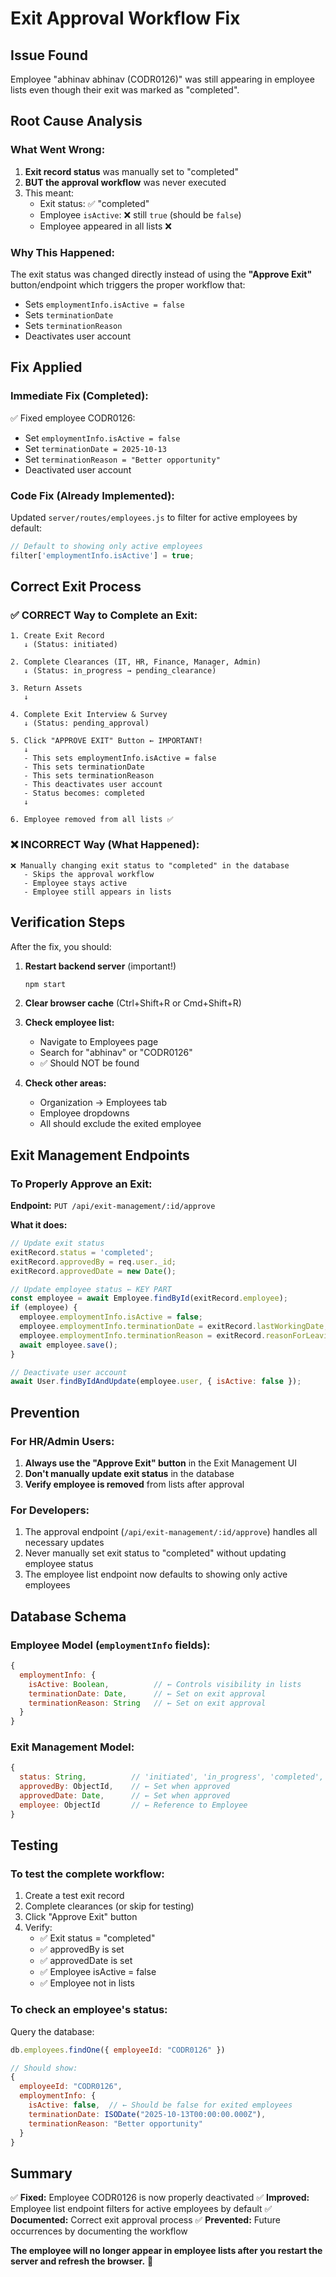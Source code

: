 # Exit Approval Workflow Fix

## Issue Found

Employee "abhinav abhinav (CODR0126)" was still appearing in employee lists even though their exit was marked as "completed".

## Root Cause Analysis

### What Went Wrong:

1. **Exit record status** was manually set to "completed"
2. **BUT the approval workflow** was never executed
3. This meant:
   - Exit status: ✅ "completed"
   - Employee `isActive`: ❌ still `true` (should be `false`)
   - Employee appeared in all lists ❌

### Why This Happened:

The exit status was changed directly instead of using the **"Approve Exit"** button/endpoint which triggers the proper workflow that:
- Sets `employmentInfo.isActive = false`
- Sets `terminationDate`
- Sets `terminationReason`
- Deactivates user account

## Fix Applied

### Immediate Fix (Completed):

✅ Fixed employee CODR0126:
- Set `employmentInfo.isActive = false`
- Set `terminationDate = 2025-10-13`
- Set `terminationReason = "Better opportunity"`
- Deactivated user account

### Code Fix (Already Implemented):

Updated `server/routes/employees.js` to filter for active employees by default:
```javascript
// Default to showing only active employees
filter['employmentInfo.isActive'] = true;
```

## Correct Exit Process

### ✅ CORRECT Way to Complete an Exit:

```
1. Create Exit Record
   ↓ (Status: initiated)
   
2. Complete Clearances (IT, HR, Finance, Manager, Admin)
   ↓ (Status: in_progress → pending_clearance)
   
3. Return Assets
   ↓
   
4. Complete Exit Interview & Survey
   ↓ (Status: pending_approval)
   
5. Click "APPROVE EXIT" Button ← IMPORTANT!
   ↓
   - This sets employmentInfo.isActive = false
   - This sets terminationDate
   - This sets terminationReason
   - This deactivates user account
   - Status becomes: completed
   ↓
   
6. Employee removed from all lists ✅
```

### ❌ INCORRECT Way (What Happened):

```
❌ Manually changing exit status to "completed" in the database
   - Skips the approval workflow
   - Employee stays active
   - Employee still appears in lists
```

## Verification Steps

After the fix, you should:

1. **Restart backend server** (important!)
   ```bash
   npm start
   ```

2. **Clear browser cache** (Ctrl+Shift+R or Cmd+Shift+R)

3. **Check employee list:**
   - Navigate to Employees page
   - Search for "abhinav" or "CODR0126"
   - ✅ Should NOT be found

4. **Check other areas:**
   - Organization → Employees tab
   - Employee dropdowns
   - All should exclude the exited employee

## Exit Management Endpoints

### To Properly Approve an Exit:

**Endpoint:** `PUT /api/exit-management/:id/approve`

**What it does:**
```javascript
// Update exit status
exitRecord.status = 'completed';
exitRecord.approvedBy = req.user._id;
exitRecord.approvedDate = new Date();

// Update employee status ← KEY PART
const employee = await Employee.findById(exitRecord.employee);
if (employee) {
  employee.employmentInfo.isActive = false;
  employee.employmentInfo.terminationDate = exitRecord.lastWorkingDate;
  employee.employmentInfo.terminationReason = exitRecord.reasonForLeaving;
  await employee.save();
}

// Deactivate user account
await User.findByIdAndUpdate(employee.user, { isActive: false });
```

## Prevention

### For HR/Admin Users:

1. **Always use the "Approve Exit" button** in the Exit Management UI
2. **Don't manually update exit status** in the database
3. **Verify employee is removed** from lists after approval

### For Developers:

1. The approval endpoint (`/api/exit-management/:id/approve`) handles all necessary updates
2. Never manually set exit status to "completed" without updating employee status
3. The employee list endpoint now defaults to showing only active employees

## Database Schema

### Employee Model (`employmentInfo` fields):
```javascript
{
  employmentInfo: {
    isActive: Boolean,          // ← Controls visibility in lists
    terminationDate: Date,      // ← Set on exit approval
    terminationReason: String   // ← Set on exit approval
  }
}
```

### Exit Management Model:
```javascript
{
  status: String,          // 'initiated', 'in_progress', 'completed', etc.
  approvedBy: ObjectId,    // ← Set when approved
  approvedDate: Date,      // ← Set when approved
  employee: ObjectId       // ← Reference to Employee
}
```

## Testing

### To test the complete workflow:

1. Create a test exit record
2. Complete clearances (or skip for testing)
3. Click "Approve Exit" button
4. Verify:
   - ✅ Exit status = "completed"
   - ✅ approvedBy is set
   - ✅ approvedDate is set
   - ✅ Employee isActive = false
   - ✅ Employee not in lists

### To check an employee's status:

Query the database:
```javascript
db.employees.findOne({ employeeId: "CODR0126" })

// Should show:
{
  employeeId: "CODR0126",
  employmentInfo: {
    isActive: false,  // ← Should be false for exited employees
    terminationDate: ISODate("2025-10-13T00:00:00.000Z"),
    terminationReason: "Better opportunity"
  }
}
```

## Summary

✅ **Fixed:** Employee CODR0126 is now properly deactivated
✅ **Improved:** Employee list endpoint filters for active employees by default
✅ **Documented:** Correct exit approval process
✅ **Prevented:** Future occurrences by documenting the workflow

**The employee will no longer appear in employee lists after you restart the server and refresh the browser.** 🎉

